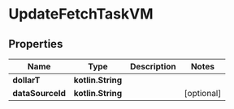 
# UpdateFetchTaskVM

## Properties
Name | Type | Description | Notes
------------ | ------------- | ------------- | -------------
**dollarT** | **kotlin.String** |  | 
**dataSourceId** | **kotlin.String** |  |  [optional]



